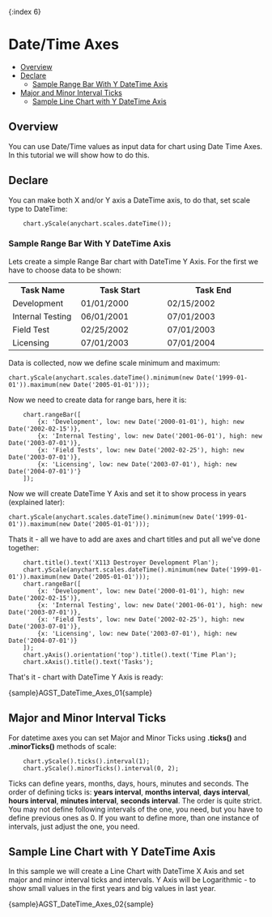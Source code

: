 {:index 6}
# Date/Time Axes

              
* [Overview](#overview)
* [Declare](#declare)
  * [Sample Range Bar With Y DateTime Axis](#sample_range_bar_with_y_datetime_axis)
* [Major and Minor Interval Ticks](#major_and_minor_interval_ticks)
  * [Sample Line Chart with Y DateTime Axis](#sample_line_chart_with_y_datetime_axis)

## Overview

You can use Date/Time values as input data for chart using Date Time Axes. In this tutorial we will show how to do this.

## Declare

You can make both X and/or Y axis a DateTime axis, to do that, set scale type to DateTime:

```
    chart.yScale(anychart.scales.dateTime());
```

### Sample Range Bar With Y DateTime Axis

Lets create a simple Range Bar chart with DateTime Y Axis. For the first we have to choose data to be shown:

<table class="dtTABLE" width="700">
<tbody>
<tr>
<th width="145">Task Name</th>
<th width="237">Task Start</th>
<th width="302">Task End</th>
</tr>
<tr>
<td>Development</td>
<td>01/01/2000</td>
<td>02/15/2002</td>
</tr>
<tr>
<td>Internal Testing</td>
<td>06/01/2001</td>
<td>07/01/2003</td>
</tr>
<tr>
<td>Field Test </td>
<td>02/25/2002</td>
<td>07/01/2003</td>
</tr>
<tr>
<td>Licensing</td>
<td>07/01/2003</td>
<td>07/01/2004</td>
</tr>
</tbody>
</table>

Data is collected, now we define scale minimum and maximum:

```
chart.yScale(anychart.scales.dateTime().minimum(new Date('1999-01-01')).maximum(new Date('2005-01-01')));
```

Now we need to create data for range bars, here it is:

```    
    chart.rangeBar([
        {x: 'Development', low: new Date('2000-01-01'), high: new Date('2002-02-15')},
        {x: 'Internal Testing', low: new Date('2001-06-01'), high: new Date('2003-07-01')},
        {x: 'Field Tests', low: new Date('2002-02-25'), high: new Date('2003-07-01')},
        {x: 'Licensing', low: new Date('2003-07-01'), high: new Date('2004-07-01')'}
    ]);
```

Now we will create DateTime Y Axis and set it to show process in years (explained later):

```
chart.yScale(anychart.scales.dateTime().minimum(new Date('1999-01-01')).maximum(new Date('2005-01-01')));
```

Thats it - all we have to add are axes and chart titles and put all we've done together:

```
    chart.title().text('X113 Destroyer Development Plan');
    chart.yScale(anychart.scales.dateTime().minimum(new Date('1999-01-01')).maximum(new Date('2005-01-01')));
    chart.rangeBar([
        {x: 'Development', low: new Date('2000-01-01'), high: new Date('2002-02-15')},
        {x: 'Internal Testing', low: new Date('2001-06-01'), high: new Date('2003-07-01')},
        {x: 'Field Tests', low: new Date('2002-02-25'), high: new Date('2003-07-01')},
        {x: 'Licensing', low: new Date('2003-07-01'), high: new Date('2004-07-01')}
    ]);
    chart.yAxis().orientation('top').title().text('Time Plan');
    chart.xAxis().title().text('Tasks');
```
That's it - chart with DateTime Y Axis is ready:

{sample}AGST\_DateTime\_Axes\_01{sample}

## Major and Minor Interval Ticks

For datetime axes you can set Major and Minor Ticks using **.ticks()** and **.minorTicks()** methods of scale:

```
    chart.yScale().ticks().interval(1);
    chart.yScale().minorTicks().interval(0, 2);
```

Ticks can define years, months, days, hours, minutes and seconds. The order of defining ticks is: **years interval**, 
**months interval**, **days interval**, **hours interval**, **minutes interval**, **seconds interval**. The order is 
quite strict. You may not define following intervals of the one, you need, but you have to define previous ones as 0. 
If you want to define more, than one instance of intervals, just adjust the one, you need.

## Sample Line Chart with Y DateTime Axis

In this sample we will create a Line Chart with DateTime X Axis and set major and minor interval ticks and intervals. Y 
Axis will be Logarithmic - to show small values in the first years and big values in last year.

{sample}AGST\_DateTime\_Axes\_02{sample}
